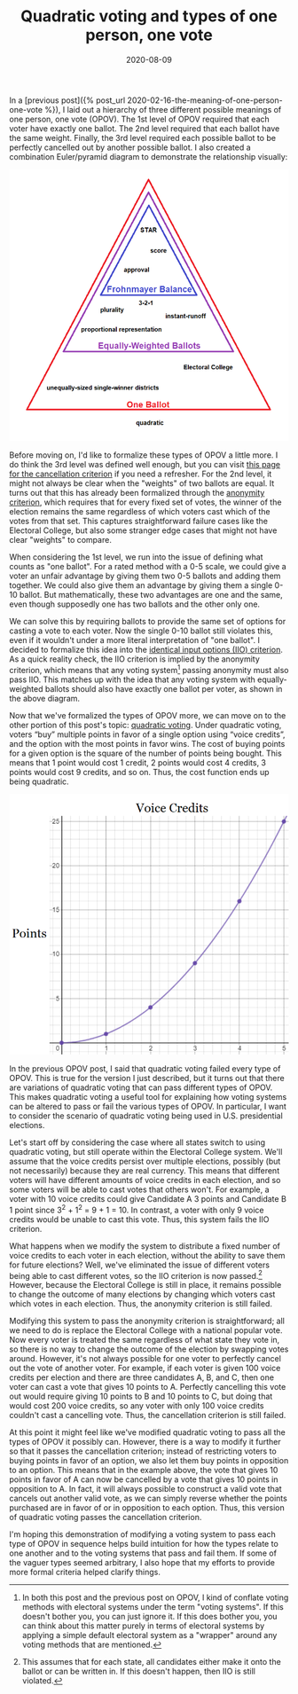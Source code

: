 ﻿---
layout: post
title: "Quadratic voting and types of one person, one vote"
date: 2020-08-09
---
In a [previous post]({% post_url 2020-02-16-the-meaning-of-one-person-one-vote %}), I laid out a hierarchy of three different possible meanings of one person, one vote (OPOV). The 1st level of OPOV required that each voter have exactly one ballot. The 2nd level required that each ballot have the same weight. Finally, the 3rd level required each possible ballot to be perfectly cancelled out by another possible ballot. I also created a combination Euler/pyramid diagram to demonstrate the relationship visually:

![One person, one vote diagram](/assets/OPOV.png)

<!--break-->

Before moving on, I'd like to formalize these types of OPOV a little more. I do think the 3rd level was defined well enough, but you can visit [this page for the cancellation criterion](/miscellaneous/voting-theory/cancellation-criterion) if you need a refresher. For the 2nd level, it might not always be clear when the "weights" of two ballots are equal. It turns out that this has already been formalized through the [anonymity criterion](https://electowiki.org/wiki/Neutrality_criterion), which requires that for every fixed set of votes, the winner of the election remains the same regardless of which voters cast which of the votes from that set. This captures straightforward failure cases like the Electoral College, but also some stranger edge cases that might not have clear "weights" to compare.

When considering the 1st level, we run into the issue of defining what counts as "one ballot". For a rated method with a 0-5 scale, we could give a voter an unfair advantage by giving them two 0-5 ballots and adding them together. We could also give them an advantage by giving them a single 0-10 ballot. But mathematically, these two advantages are one and the same, even though supposedly one has two ballots and the other only one.

We can solve this by requiring ballots to provide the same set of options for casting a vote to each voter. Now the single 0-10 ballot still violates this, even if it wouldn't under a more literal interpretation of "one ballot". I decided to formalize this idea into the [identical input options (IIO) criterion](/miscellaneous/voting-theory/identical-input-options-criterion). As a quick reality check, the IIO criterion is implied by the anonymity criterion, which means that any voting system[^1] passing anonymity must also pass IIO. This matches up with the idea that any voting system with equally-weighted ballots should also have exactly one ballot per voter, as shown in the above diagram.

Now that we've formalized the types of OPOV more, we can move on to the other portion of this post's topic: [quadratic voting](https://papers.ssrn.com/sol3/papers.cfm?abstract_id=2003531). Under quadratic voting, voters “buy” multiple points in favor of a single option using “voice credits”, and the option with the most points in favor wins. The cost of buying points for a given option is the square of the number of points being bought. This means that 1 point would cost 1 credit, 2 points would cost 4 credits, 3 points would cost 9 credits, and so on. Thus, the cost function ends up being quadratic.

![Graph showing the quadratic nature of the cost function](/assets/quadratic-voting-cost.png)

In the previous OPOV post, I said that quadratic voting failed every type of OPOV. This is true for the version I just described, but it turns out that there are variations of quadratic voting that can pass different types of OPOV. This makes quadratic voting a useful tool for explaining how voting systems can be altered to pass or fail the various types of OPOV. In particular, I want to consider the scenario of quadratic voting being used in U.S. presidential elections.

Let's start off by considering the case where all states switch to using quadratic voting, but still operate within the Electoral College system. We'll assume that the voice credits persist over multiple elections, possibly (but not necessarily) because they are real currency. This means that different voters will have different amounts of voice credits in each election, and so some voters will be able to cast votes that others won't. For example, a voter with 10 voice credits could give Candidate A 3 points and Candidate B 1 point since 3<sup>2</sup> + 1<sup>2</sup> = 9 + 1 = 10. In contrast, a voter with only 9 voice credits would be unable to cast this vote. Thus, this system fails the IIO criterion.

What happens when we modify the system to distribute a fixed number of voice credits to each voter in each election, without the ability to save them for future elections? Well, we've eliminated the issue of different voters being able to cast different votes, so the IIO criterion is now passed.[^2] However, because the Electoral College is still in place, it remains possible to change the outcome of many elections by changing which voters cast which votes in each election. Thus, the anonymity criterion is still failed.

Modifying this system to pass the anonymity criterion is straightforward; all we need to do is replace the Electoral College with a national popular vote. Now every voter is treated the same regardless of what state they vote in, so there is no way to change the outcome of the election by swapping votes around. However, it's not always possible for one voter to perfectly cancel out the vote of another voter. For example, if each voter is given 100 voice credits per election and there are three candidates A, B, and C, then one voter can cast a vote that gives 10 points to A. Perfectly cancelling this vote out would require giving 10 points to B and 10 points to C, but doing that would cost 200 voice credits, so any voter with only 100 voice credits couldn't cast a cancelling vote. Thus, the cancellation criterion is still failed.

At this point it might feel like we've modified quadratic voting to pass all the types of OPOV it possibly can. However, there is a way to modify it further so that it passes the cancellation criterion; instead of restricting voters to buying points in favor of an option, we also let them buy points in opposition to an option. This means that in the example above, the vote that gives 10 points in favor of A can now be cancelled by a vote that gives 10 points in opposition to A. In fact, it will always possible to construct a valid vote that cancels out another valid vote, as we can simply reverse whether the points purchased are in favor of or in opposition to each option. Thus, this version of quadratic voting passes the cancellation criterion.

I'm hoping this demonstration of modifying a voting system to pass each type of OPOV in sequence helps build intuition for how the types relate to one another and to the voting systems that pass and fail them. If some of the vaguer types seemed arbitrary, I also hope that my efforts to provide more formal criteria helped clarify things.

[^1]: In both this post and the previous post on OPOV, I kind of conflate voting methods with electoral systems under the term "voting systems". If this doesn't bother you, you can just ignore it. If this does bother you, you can think about this matter purely in terms of electoral systems by applying a simple default electoral system as a "wrapper" around any voting methods that are mentioned.

[^2]: This assumes that for each state, all candidates either make it onto the ballot or can be written in. If this doesn't happen, then IIO is still violated.

